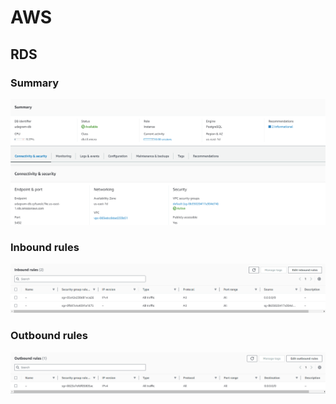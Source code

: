 # AWS

## RDS

### Summary
![diagram](../graphics/RDS_01.png)

### Inbound rules
![diagram](../graphics/RDS_02.png)

### Outbound rules
![diagram](../graphics/RDS_03.png)